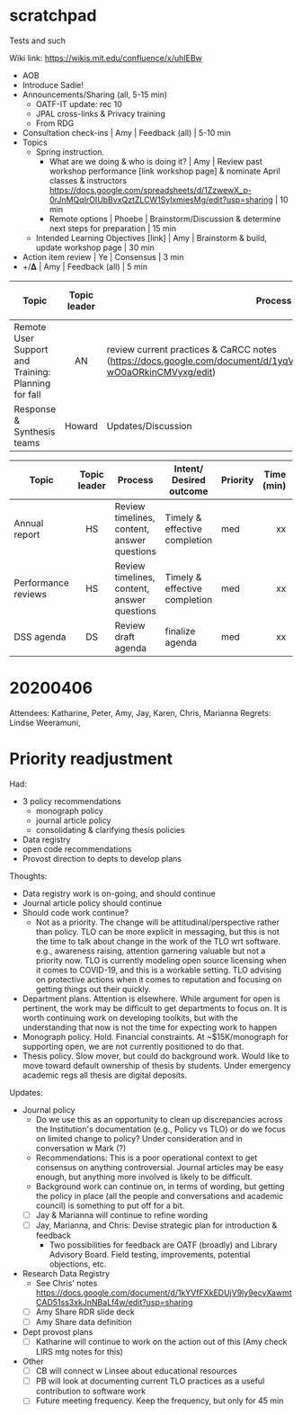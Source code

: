 # scratchpad
Tests and such

Wiki link: https://wikis.mit.edu/confluence/x/uhIEBw

- AOB
- Introduce Sadie!
- Announcements/Sharing (all, 5-15 min)
	- OATF-IT update: rec 10
	- JPAL cross-links & Privacy training
	- From RDG
- Consultation check-ins | Amy | Feedback (all) | 5-10 min
- Topics
	- Spring instruction. 
		- What are we doing & who is doing it? | Amy | Review past workshop performance [link workshop page] & nominate April classes & instructors https://docs.google.com/spreadsheets/d/1ZzwewX_p-0rJnMQqIrOIUbBvxQztZLCW1SylxmiesMg/edit?usp=sharing | 10 min
		- Remote options | Phoebe | Brainstorm/Discussion & determine next steps for preparation | 15 min
	- Intended Learning Objectives [link] | Amy | Brainstorm & build, update workshop page | 30 min
- Action item review | Ye | Consensus | 3 min
- +/𝚫 | Amy | Feedback (all) | 5 min

| Topic | Topic leader | Process | Intent/ Desired outcome | Priority | Time (min) | OK'd |
| --- |:---:| ---| --- | --- | ---: | :---: |
| Remote User Support and Training: Planning for fall | AN | review current practices & CaRCC notes (https://docs.google.com/document/d/1yqV9xIJUtMQApcqz64LODQmXQQH-wO0aORkinCMVyxg/edit) | Explore models for remote support, determine actions | med | xx | √ |
| Response & Synthesis teams | Howard | Updates/Discussion | Understanding & next steps | med | xx | √ |

| Topic | Topic leader | Process | Intent/ Desired outcome | Priority | Time (min) | OK'd |
| --- |:---:| ---| --- | --- | ---: | :---: |
| Annual report | HS | Review timelines, content, answer questions | Timely & effective completion | med | xx | √ |
| Performance reviews | HS | Review timelines, content, answer questions | Timely & effective completion | med | xx | √ |
| DSS agenda | DS | Review draft agenda | finalize agenda | med | xx | √ |


20200406
========
Attendees: Katharine, Peter, Amy, Jay, Karen, Chris, Marianna
Regrets: Lindse Weeramuni, 

# Priority readjustment

Had: 

- 3 policy recommendations
	- monograph policy
	- journal article policy
	- consolidating & clarifying thesis policies
- Data registry
- open code recommendations
- Provost direction to depts to develop plans

Thoughts:

- Data registry work is on-going, and should continue
- Journal article policy should continue
- Should code work continue? 
	- Not as a priority. The change will be attitudinal/perspective rather than policy. TLO can be more explicit in messaging, but this is not the time to talk about change in the work of the TLO wrt software. e.g., awareness raising, attention garnering valuable but not a priority now. TLO is currently modeling open source licensing when it comes to COVID-19, and this is a workable setting. TLO advising on protective actions when it comes to reputation and focusing on getting things out their quickly.
- Department plans. Attention is elsewhere. While argument for open is pertinent, the work may be difficult to get departments to focus on. It is worth continuing work on developing toolkits, but with the understanding that now is not the time for expecting work to happen
- Monograph policy. Hold. Financial constraints. At ~$15K/monograph for supporting open, we are not currently positioned to do that.
- Thesis policy. Slow mover, but could do background work. Would like to move toward default ownership of thesis by students. Under emergency academic regs all thesis are digital deposits.

Updates:

- Journal policy
	- Do we use this as an opportunity to clean up discrepancies across the Institution's documentation (e.g., Policy vs TLO) or do we focus on limited change to policy? Under consideration and in conversation w Mark (?)
	- Recommendations: This is a poor operational context to get consensus on anything controversial. Journal articles may be easy enough, but anything more involved is likely to be difficult. 
	- Background work can continue on, in terms of wording, but getting the policy in place (all the people and conversations and academic council) is something to put off for a bit.
	- [ ] Jay & Marianna will continue to refine wording
	- [ ] Jay, Marianna, and Chris: Devise strategic plan for introduction & feedback 
		- Two possibilities for feedback are OATF (broadly) and Library Advisory Board. Field testing, improvements, potential objections, etc.
	
- Research Data Registry
	- See Chris' notes https://docs.google.com/document/d/1kYVfFXkEDUjV9ly9ecyXawmtCAD51ss3xkJnNBaLf4w/edit?usp=sharing
	- [ ] Amy Share RDR slide deck
	- [ ] Amy Share data definition
	
- Dept provost plans
	- [ ] Katharine will continue to work on the action out of this (Amy check LIRS mtg notes for this)
	
- Other
	- [ ] CB will connect w Linsee about educational resources
	- [ ] PB will look at documenting current TLO practices as a useful contribution to software work 
	- [ ] Future meeting frequency. Keep the frequency, but only for 45 min
